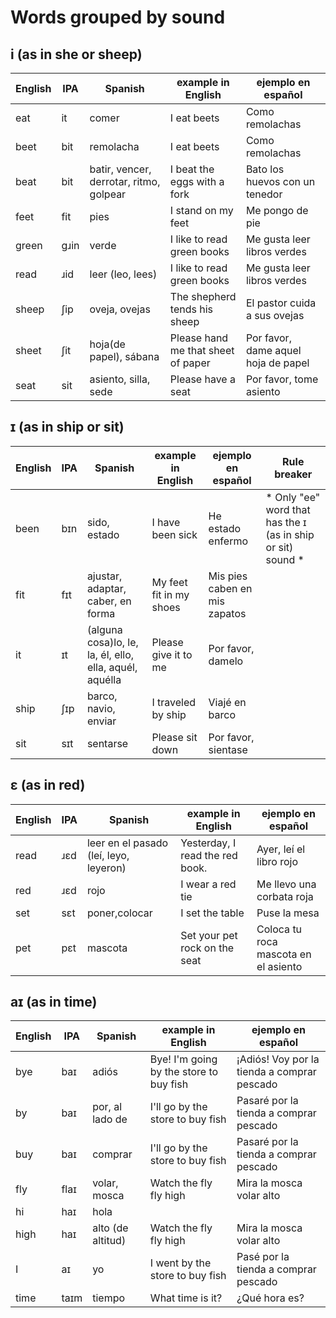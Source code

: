 # Words grouped by sound
## i (as in she or sheep)

|English|IPA|Spanish|example in English|ejemplo en español|
|-------|---|-------|------------------|------------------|
|eat|it|comer|I eat beets|Como remolachas|
|beet|bit|remolacha|I eat beets|Como remolachas|
|beat|bit|batir, vencer, derrotar, ritmo, golpear|I beat the eggs with a fork|Bato los huevos con un tenedor|
|feet|fit|pies|I stand on my feet|Me pongo de pie|
|green|gɹin|verde|I like to read green books|Me gusta leer libros verdes|
|read|ɹid|leer (leo, lees)|I like to read green books|Me gusta leer libros verdes|
|sheep|ʃip|oveja, ovejas|The shepherd tends his sheep|El pastor cuida a sus ovejas|
|sheet|ʃit|hoja(de papel), sábana|Please hand me that sheet of paper|Por favor, dame aquel hoja de papel|
|seat|sit|asiento, silla, sede|Please have a seat|Por favor, tome asiento|




## ɪ (as in ship or sit) 

|English|IPA|Spanish|example in English|ejemplo en español|Rule breaker|
|-------|---|-------|------------------|------------------|------------|
|been|bɪn|sido, estado|I have been sick|He estado enfermo| * Only "ee" word that has the ɪ (as in ship or sit) sound * |
|fit|fɪt|ajustar, adaptar, caber, en forma|My feet fit in my shoes|Mis pies caben en mis zapatos| |
|it|ɪt|(alguna cosa)lo, le, la, él, ello, ella, aquél, aquélla|Please give it to me|Por favor, damelo| |
|ship|ʃɪp|barco, navio, enviar|I traveled by ship|Viajé en barco| |
|sit|sɪt|sentarse|Please sit down|Por favor, sientase| |



## ɛ (as in red)
|English|IPA|Spanish|example in English|ejemplo en español|
|-------|---|-------|------------------|------------------|
|read|ɹɛd|leer en el pasado (leí, leyo, leyeron)|Yesterday, I read the red book.|Ayer, leí el libro rojo|
|red|ɹɛd|rojo|I wear a red tie|Me llevo una corbata roja|
|set|sɛt|poner,colocar|I set the table|Puse la mesa|
|pet|pɛt|mascota|Set your pet rock on the seat|Coloca tu roca mascota en el asiento|



## aɪ (as in time)
|English|IPA|Spanish|example in English|ejemplo en español|
|-------|---|-------|------------------|------------------|
|bye|baɪ|adiós|Bye! I'm going by the store to buy fish|¡Adiós! Voy por la tienda a comprar pescado|
|by|baɪ|por, al lado de|I'll go by the store to buy fish|Pasaré por la tienda a comprar pescado|
|buy|baɪ|comprar|I'll go by the store to buy fish|Pasaré por la tienda a comprar pescado|
|fly|flaɪ|volar, mosca|Watch the fly fly high|Mira la mosca volar alto|
|hi|haɪ|hola|||
|high|haɪ|alto (de altitud)|Watch the fly fly high|Mira la mosca volar alto|
|I|aɪ|yo|I went by the store to buy fish|Pasé por la tienda a comprar pescado|
|time|taɪm|tiempo|What time is it?|¿Qué hora es?|
